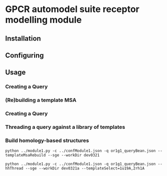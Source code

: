 <h1>GPCR automodel suite receptor modelling module</h1>

<h2>Installation</h2>

<h2>Configuring</h2>

<h2>Usage</h2>

<h3>Creating a Query</h3>

<h3>(Re)building a template MSA</h3>

<h3>Creating a Query</h3>

<h3>Threading a query against a library of templates</h3>

<h3>Build homology-based structures</h3>

`python ../module1.py -c ../confModule1.json -q or1g1_queryBean.json --templateMsaRebuild --sge --workDir dev0321`


`python ../module1.py -c ../confModule1.json -q or1g1_queryBean.json --hhThread --sge --workDir dev0321a --templateSelect=1u19A,2rh1A`

